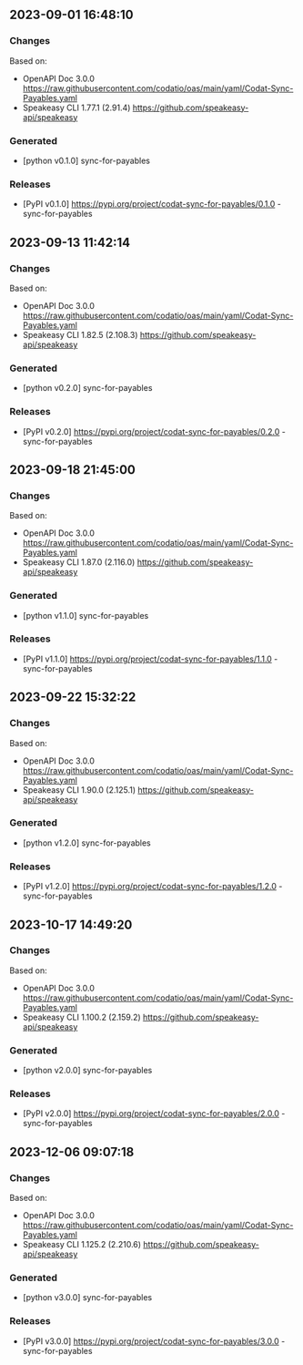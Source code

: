 

## 2023-09-01 16:48:10
### Changes
Based on:
- OpenAPI Doc 3.0.0 https://raw.githubusercontent.com/codatio/oas/main/yaml/Codat-Sync-Payables.yaml
- Speakeasy CLI 1.77.1 (2.91.4) https://github.com/speakeasy-api/speakeasy
### Generated
- [python v0.1.0] sync-for-payables
### Releases
- [PyPI v0.1.0] https://pypi.org/project/codat-sync-for-payables/0.1.0 - sync-for-payables

## 2023-09-13 11:42:14
### Changes
Based on:
- OpenAPI Doc 3.0.0 https://raw.githubusercontent.com/codatio/oas/main/yaml/Codat-Sync-Payables.yaml
- Speakeasy CLI 1.82.5 (2.108.3) https://github.com/speakeasy-api/speakeasy
### Generated
- [python v0.2.0] sync-for-payables
### Releases
- [PyPI v0.2.0] https://pypi.org/project/codat-sync-for-payables/0.2.0 - sync-for-payables

## 2023-09-18 21:45:00
### Changes
Based on:
- OpenAPI Doc 3.0.0 https://raw.githubusercontent.com/codatio/oas/main/yaml/Codat-Sync-Payables.yaml
- Speakeasy CLI 1.87.0 (2.116.0) https://github.com/speakeasy-api/speakeasy
### Generated
- [python v1.1.0] sync-for-payables
### Releases
- [PyPI v1.1.0] https://pypi.org/project/codat-sync-for-payables/1.1.0 - sync-for-payables

## 2023-09-22 15:32:22
### Changes
Based on:
- OpenAPI Doc 3.0.0 https://raw.githubusercontent.com/codatio/oas/main/yaml/Codat-Sync-Payables.yaml
- Speakeasy CLI 1.90.0 (2.125.1) https://github.com/speakeasy-api/speakeasy
### Generated
- [python v1.2.0] sync-for-payables
### Releases
- [PyPI v1.2.0] https://pypi.org/project/codat-sync-for-payables/1.2.0 - sync-for-payables

## 2023-10-17 14:49:20
### Changes
Based on:
- OpenAPI Doc 3.0.0 https://raw.githubusercontent.com/codatio/oas/main/yaml/Codat-Sync-Payables.yaml
- Speakeasy CLI 1.100.2 (2.159.2) https://github.com/speakeasy-api/speakeasy
### Generated
- [python v2.0.0] sync-for-payables
### Releases
- [PyPI v2.0.0] https://pypi.org/project/codat-sync-for-payables/2.0.0 - sync-for-payables

## 2023-12-06 09:07:18
### Changes
Based on:
- OpenAPI Doc 3.0.0 https://raw.githubusercontent.com/codatio/oas/main/yaml/Codat-Sync-Payables.yaml
- Speakeasy CLI 1.125.2 (2.210.6) https://github.com/speakeasy-api/speakeasy
### Generated
- [python v3.0.0] sync-for-payables
### Releases
- [PyPI v3.0.0] https://pypi.org/project/codat-sync-for-payables/3.0.0 - sync-for-payables